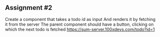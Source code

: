 ## Assignment #2
Create a component that takes a todo id as input
And renders it by fetching it from the server
The parent component should have a button, clicking on which the next
todo is fetched
https://sum-server.100xdevs.com/todo?id=1